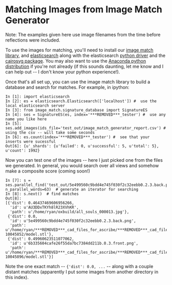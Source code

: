 # Matching Images from Image Match Generator

Note: The examples given here use image filenames from the time before reflections were included.

To use the images for matching, you'll need to install our [image match library](https://bitbucket.org/ascribe/image_match), and [elasticsearch](https://www.elastic.co/guide/en/elasticsearch/guide/current/_installing_elasticsearch.html) along with the elasticsearch [python driver](https://elasticsearch-py.readthedocs.org/en/master/) and the [cairosvg package](http://cairosvg.org/).  You may also want to use the [Anaconda python distribution](http://continuum.io/downloads) if you're not already (if this sounds daunting, let me know and I can help out -- I don't know your python experience!).

Once that's all set up, you can use the image match library to build a database and search for matches.  For example, in ipython:

```
In [1]: import elasticsearch
In [2]: es = elasticsearch.Elasticsearch(['localhost']) #  use the local elasticsearch server
In [3]: from image_match.signature_database import SignatureES
In [4]: ses = SignatureES(es, index='***REMOVED***_tester') #  use any name you like here
In [5]: ses.add_images(ids_file='test_out/image_match_generator_report.csv') #  using the csv -- will take some seconds
In [6]: es.count(index='***REMOVED***_tester') #  see that your inserts were sucessful
Out[6]: {u'_shards': {u'failed': 0, u'successful': 5, u'total': 5}, u'count': 1992}
```

Now you can test one of the images -- here I just picked one from the files we generated.  In general, you would search over all views and somehow make a composite score (coming soon!)

```
In [7]: s = ses.parallel_find('test_out/5e499560c9bdd4e745f030f2c32eebb0.2.3.back.png', n_parallel_words=63)  # generate an iterator for searching
In [8]: s.next()  # find matches
Out[8]: 
[{'dist': 0.46437469606956266,
  'id': u'AU3DDxTKYh8lR23XVhKR',
  'path': u'/home/ryan/oxbuild/all_souls_000013.jpg'},
 {'dist': 0.0,
  'id': u'5e499560c9bdd4e745f030f2c32eebb0.2.3.back.png',
  'path': u'/home/ryan/***REMOVED***_cad_files_for_ascribe/***REMOVED***_cad_files_for_ascribe/sn-10045852/model.stl'},
 {'dist': 0.49960623511077062,
  'id': u'6b335604cafe26f55da7bc7384dd211b.0.3.front.png',
  'path': u'/home/ryan/***REMOVED***_cad_files_for_ascribe/***REMOVED***_cad_files_for_ascribe/sn-10045896/model.stl'}]

```

Note the one exact match -- `{'dist': 0.0, ...` -- along with a couple distant matches (apparently I put some images from another directory in this index).

